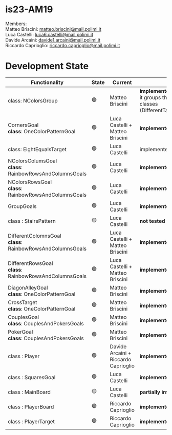 # is23-AM19

Members: <br>
  Matteo Briscini: matteo.briscini@mail.polimi.it <br>
  Luca Castelli: luca6.castelli@mail.polimi.it <br>
  Davide Arcaini: davide1.arcaini@mail.polimi.it <br>
  Riccardo Caprioglio: riccardo.caprioglio@mail.polimi.it <br>

# Development State

| Functionality                                                      | State          | Current                         | Comment                                                                                                                           |
|--------------------------------------------------------------------|----------------|---------------------------------|-----------------------------------------------------------------------------------------------------------------------------------|
| class: NColorsGroup                                                 | :green_circle: | Matteo Briscini                 | <b>implemented && tested</b><br/> it groups the funcionalities of previouse classes (DifferentTarget,EqualTarget,NElementsTarget) |
| CornersGoal <br> <b>class</b>: OneColorPatternGoal                 | :green_circle: | Luca Castelli + Matteo Briscini | <b>implemented && tested</b>                                                                                                        |
| class: EightEqualsTarget                                           | :green_circle: | Luca Castelli                  | implemented && tested                                                                                                                    |
| NColorsColumsGoal <br> <b>class</b>: RainbowRowsAndColumnsGoals    | :green_circle: | Luca Castelli           | <b>implemented && tested</b>                                                                                                         |
| NColorsRowsGoal <br> <b>class</b>: RainbowRowsAndColumnsGoals      | :green_circle: | Luca Castelli           | <b>implemented && tested</b>                                                                                                            |
| GroupGoals                                                         | :green_circle: | Luca Castelli                   | <b>implemented && tested</b>                                                                                                                    |
| class : StairsPattern                                              | :yellow_circle: | Luca Castelli                   | <b>not tested yet</b>                                                                                                                    |
| DifferentColomnsGoal <br> <b>class</b>: RainbowRowsAndColumnsGoals | :green_circle: | Luca Castelli + Matteo Briscini | <b>implemented && tested</b>                                                                                                          |
| DifferentRowsGoal  <br> <b>class</b>: RainbowRowsAndColumnsGoals   | :green_circle: | Luca Castelli + Matteo Briscini  | <b>implemented && tested</b>                                                                                                            |
| DiagonAlleyGoal <br> <b>class</b>: OneColorPatternGoal             | :green_circle: | Matteo Briscini                 | <b>implemented && tested</b>                                                                                                            |
| CrossTarget   <br> <b>class</b>: OneColorPatternGoal               | :green_circle: | Matteo Briscini                 | <b>implemented && tested</b>                                                                                                             |
| CouplesGoal <br> <b>class</b>: CouplesAndPokersGoals               | :green_circle: | Matteo Briscini                 | <b>implemented && tested</b>                                                                                                           |
| PokerGoal <br> <b>class</b>: CouplesAndPokersGoals                 | :green_circle: | Matteo Briscini                 | <b>implemented && tested</b>                                                                                                            |
| class : Player                                                     | :green_circle: | Davide Arcaini + Riccardo Caprioglio                  | <b>implemented && tested</b>                                                                                                   |
| class : SquaresGoal                                                | :green_circle: | Luca Castelli                   | <b>implemented && tested</b>                                                                                                                    |
| class : MainBoard                                                  | :yellow_circle: | Luca Castelli                  | <b>partially implemented</b>              
| class : PlayerBoard                                                | :green_circle: | Riccardo Caprioglio             | <b>implemented && tested</b> |            
| class : PlayerTarget                                               | :green_circle: | Riccardo Caprioglio             | <b>implemented && tested</b> |
